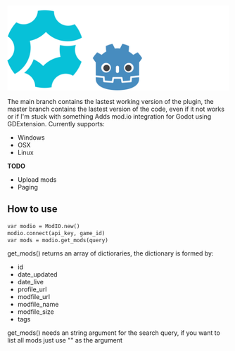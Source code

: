 ![Mod.io For Godot](https://github.com/aNaOH/modio-godot/blob/main/logo.svg?raw=true)

The main branch contains the lastest working version of the plugin, the master branch contains the lastest version of the code, even if it not works or if I'm stuck with something
Adds mod.io integration for Godot using GDExtension.
Currently supports:

 - Windows
 - OSX
 - Linux

**TODO**

 - Upload mods
 - Paging

## How to use

    var modio = ModIO.new()
	modio.connect(api_key, game_id)
	var mods = modio.get_mods(query)
get_mods() returns an array of dictioraries, the dictionary is formed by:

 - id
 - date_updated
 - date_live
 - profile_url
 - modfile_url
 - modfile_name
 - modfile_size
 - tags

get_mods() needs an string argument for the search query, if you want to list all mods just use "" as the argument
